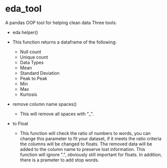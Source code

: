 # eda_tool
A pandas OOP tool for helping clean data
Three tools:
-  eda helper()
  - This function returns a dataframe of the following:
    * Null count
    * Unique count
    * Data Types
    * Mean
    * Standard Deviation
    * Peak to Peak
    * Min
    * Max
    * Kurtosis
- remove column name spaces()
  - This will remove all spaces with "_". 
  
- to Float 
  - This function will check the ratio of numbers to words, you can change this parameter to fit your dataset, if it meets the ratio criteria the columns will be changed to floats. The removed data will be added to the column name to preserve lost information. This function will ignore ".", obviously still important for floats. In addition, there is a prameter to add stop words. 
